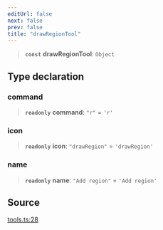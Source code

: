 ```yaml
---
editUrl: false
next: false
prev: false
title: "drawRegionTool"
---
```


> **`const`** **drawRegionTool**: `Object`

## Type declaration

### command

> **`readonly`** **command**: `"r"` = `'r'`

### icon

> **`readonly`** **icon**: `"drawRegion"` = `'drawRegion'`

### name

> **`readonly`** **name**: `"Add region"` = `'Add region'`

## Source

[tools.ts:28](https://github.com/nodenogg-in/alpha-p2p/blob/48d1c8b099632a7e2c2080f89bcf15f0aeed6eaf/packages/infinitykit/src/tools.ts#L28)
